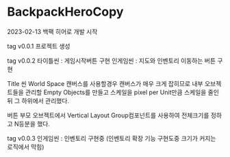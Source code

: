 # BackpackHeroCopy

2023-02-13
백팩 히어로 개발 시작

tag v0.0.1
프로젝트 생성

tag v0.0.2
타이틀씬 : 게임시작버튼 구현
인게임씬 : 지도와 인벤토리 이동하는 버튼 구현

Title 씬
World Space 캔버스를 사용할경우 캔버스가 매우 크게 잡히므로 내부 오브젝트들을 관리할 Empty Objects를 만들고
스케일을 pixel per Unit만큼 스케일을 줄인 뒤 그 하위에서 관리했다.

버튼 부모 오브젝트에서 Vertical Layout Group컴포넌트를 사용하여 전체크기를 정하고 N등분을 했다.

tag v0.0.3
인게임씬 : 인벤토리 구현중 (인벤토리 확장 기능 구현도중 크기가 커지는 로직에서 막힘)